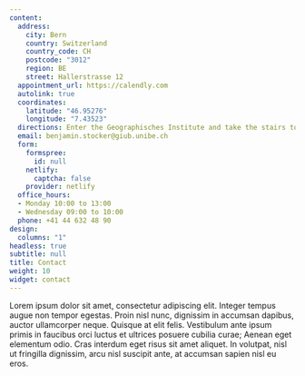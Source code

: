 ```yaml
---
content:
  address:
    city: Bern
    country: Switzerland
    country_code: CH
    postcode: "3012"
    region: BE
    street: Hallerstrasse 12
  appointment_url: https://calendly.com
  autolink: true
  coordinates:
    latitude: "46.95276"
    longitude: "7.43523"
  directions: Enter the Geographisches Institute and take the stairs to Floor 4
  email: benjamin.stocker@giub.unibe.ch
  form:
    formspree:
      id: null
    netlify:
      captcha: false
    provider: netlify
  office_hours:
  - Monday 10:00 to 13:00
  - Wednesday 09:00 to 10:00
  phone: +41 44 632 48 90
design:
  columns: "1"
headless: true
subtitle: null
title: Contact
weight: 10
widget: contact
---
```


Lorem ipsum dolor sit amet, consectetur adipiscing elit. Integer tempus augue non tempor egestas. Proin nisl nunc, dignissim in accumsan dapibus, auctor ullamcorper neque. Quisque at elit felis. Vestibulum ante ipsum primis in faucibus orci luctus et ultrices posuere cubilia curae; Aenean eget elementum odio. Cras interdum eget risus sit amet aliquet. In volutpat, nisl ut fringilla dignissim, arcu nisl suscipit ante, at accumsan sapien nisl eu eros.

